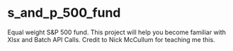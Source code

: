 # s_and_p_500_fund
Equal weight S&amp;P 500 fund. This project will help you become familiar with Xlsx and Batch API Calls. Credit to Nick McCullum for teaching me this. 
